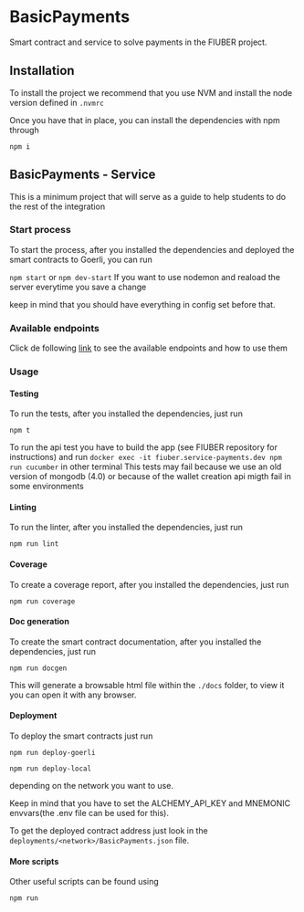 # BasicPayments

Smart contract and service to solve payments in the FIUBER project.

## Installation

To install the project we recommend that you use NVM and install the node version defined in `.nvmrc`

Once you have that in place, you can install the dependencies with npm through

`npm i`

## BasicPayments - Service

This is a minimum project that will serve as a guide to help students to do the rest of the integration

### Start process

To start the process, after you installed the dependencies and deployed the smart contracts to Goerli, you can run

`npm start`
or
`npm dev-start`
If you want to use nodemon and reaload the server everytime you save a change

keep in mind that you should have everything in config set before that.

### Available endpoints

Click de following [link](https://g4-fiuber-service-payments.herokuapp.com/docs/static/index.html) to see the available endpoints and how to use them


### Usage



#### Testing

To run the tests, after you installed the dependencies, just run

`npm t`


To run the api test you have to build the app (see FIUBER repository for instructions) and run `docker exec -it fiuber.service-payments.dev npm run cucumber` in other terminal
This tests may fail because we use an old version of mongodb (4.0) or because of the wallet creation api migth fail in some environments

#### Linting

To run the linter, after you installed the dependencies, just run 

`npm run lint`

#### Coverage

To create a coverage report, after you installed the dependencies, just run 

`npm run coverage`

#### Doc generation

To create the smart contract documentation, after you installed the dependencies, just run 

`npm run docgen`

This will generate a browsable html file within the `./docs` folder, to view it you can open it with any browser.

#### Deployment

To deploy the smart contracts just run

`npm run deploy-goerli`

`npm run deploy-local`

depending on the network you want to use.

Keep in mind that you have to set the ALCHEMY_API_KEY and MNEMONIC envvars(the .env file can be used for this).

To get the deployed contract address just look in the `deployments/<network>/BasicPayments.json` file.

#### More scripts

Other useful scripts can be found using

`npm run`

